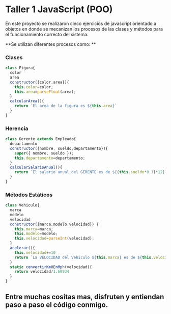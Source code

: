# Taller 1  JavaScript (POO)

En este proyecto se realizaron cinco ejercicios de javascript orientado a objetos en donde se mecanizan los procesos de las clases y métodos para el funcionamiento correcto del sistema.

**Se utilizan diferentes procesos como: **

### Clases

```javascript
class Figura{
  color
  area
  constructor({color,area}){
    this.color=color;
    this.area=parseFloat(area);
  }
  calcularArea(){
    return `El area de la figura es ${this.area}`
  }
}
```

### Herencia

```javascript
class Gerente extends Empleado{
  departamento
  constructor({nombre, sueldo,departamento}){
    super({ nombre, sueldo });
    this.departamento=departamento;
  }
  calcularSalarioAnual(){
    return `El salario anual del GERENTE es de ${(this.sueldo*0.1)*12}`
  }
}
```

### Métodos Estáticos

```javascript
class Vehiculo{
  marca
  modelo
  velocidad
  constructor({marca,modelo,velocidad}) {
    this.marca=marca;
    this.modelo=modelo;
    this.velocidad=parseInt(velocidad); 
  }
  acelerar(){
    this.velocidad+=10
    return `La VELOCIDAD del Vehiculo ${this.marca} es de ${this.velocidad}`  
  }
  static convertirKmHEnMph(velocidad){
    return velocidad/1.60934
  }
}
```

## Entre muchas cositas mas, disfruten y entiendan paso a paso el código conmigo.
